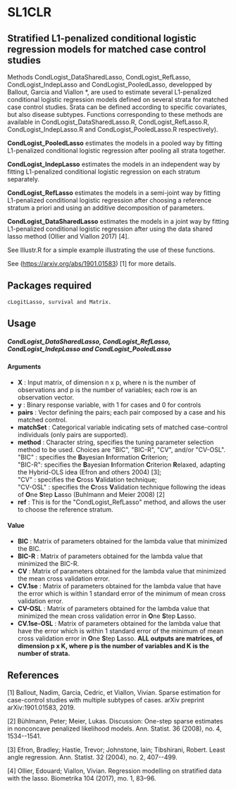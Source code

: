 # SL1CLR
## Stratified L1-penalized conditional logistic regression models for matched case control studies

Methods CondLogist_DataSharedLasso, CondLogist_RefLasso, CondLogist_IndepLasso and CondLogist_PooledLasso, developped by Ballout, Garcia and Viallon *, are used to estimate several L1-penalized conditional logistic regression models defined on several strata for matched case control studies. Srata can be defined according to specific covariates, but also disease subtypes. Functions corresponding to these methods are available in CondLogist_DataSharedLasso.R, CondLogist_RefLasso.R, CondLogist_IndepLasso.R and CondLogist_PooledLasso.R respectively).

**CondLogist_PooledLasso** estimates the models in a pooled way by fitting L1-penalized conditional logistic regression after pooling all strata together.

**CondLogist_IndepLasso** estimates the models in an independent way by fitting L1-penalized conditional logistic regression on each stratum separately.

**CondLogist_RefLasso** estimates the models in a semi-joint way by fitting L1-penalized conditional logistic regression after choosing a reference stratum a priori and using an additive decomposition of parameters.

**CondLogist_DataSharedLasso** estimates the models in a joint way by fitting L1-penalized conditional logistic regression after using the data shared lasso method (Ollier and Viallon 2017) [4].

See Illustr.R for a simple example illustrating the use of these functions.

See (https://arxiv.org/abs/1901.01583) [1] for more details.
## Packages required 


```
cLogitLasso, survival and Matrix.
```



## Usage
##### CondLogist_DataSharedLasso, CondLogist_RefLasso, CondLogist_IndepLasso and CondLogist_PooledLasso
#### Arguments
* **X**        : Input matrix, of dimension n x p, where n is the number of observations and p is the number of variables; each row is an observation vector.  
* **y**        : Binary response variable, with 1 for cases and 0 for controls
* **pairs**    : Vector defining the pairs; each pair composed by a case and his matched control.  
* **matchSet**   : Categorical variable indicating sets of matched case-control individuals (only pairs are supported).  
* **method**        : Character string, specifies the tuning parameter selection method to be used. Choices are "BIC", "BIC-R", "CV", and/or "CV-OSL".  
"BIC" :  specifies the **B**ayesian **I**nformation **C**riterion;  
"BIC-R":  specifies the **B**ayesian **I**nformation **C**riterion **R**elaxed, adapting the Hybrid-OLS idea (Efron and others 2004) [3];  
"CV"  :  specifies the **C**ross **V**alidation technique;  
"CV-OSL"  :  specifies the **C**ross **V**alidation technique following the ideas of    **O**ne **S**tep **L**asso (Buhlmann and Meier 2008) [2]
* **ref**      : This is for the "CondLogist_RefLasso" method, and allows the user to choose the reference stratum.

#### Value
* **BIC**         : Matrix of parameters obtained for the lambda value that minimized the BIC.    
* **BIC-R**       : Matrix of parameters obtained for the lambda value that minimized the BIC-R.   
* **CV**       : Matrix of parameters obtained for the lambda value that minimized the mean cross validation error.   
* **CV.1se**       : Matrix of parameters obtained for the lambda value that have the error which is within 1 standard error of the minimum of mean cross validation error.  
* **CV-OSL**       : Matrix of parameters obtained for the lambda value that minimized the mean cross validation error in **O**ne **S**tep **L**asso.   
* **CV.1se-OSL**       : Matrix of parameters obtained for the lambda value that have the error which is within 1 standard error of the minimum of mean cross validation error in **O**ne **S**tep **L**asso.
**ALL outputs are matrices, of dimension p x K, where p is the number of variables and K is the number of strata.**  



## References

[1] Ballout, Nadim, Garcia, Cedric, et Viallon, Vivian. Sparse estimation for case-control studies with multiple subtypes of cases. arXiv preprint arXiv:1901.01583, 2019.

[2] Bühlmann, Peter; Meier, Lukas. Discussion: One-step sparse estimates in nonconcave penalized likelihood models. Ann. Statist. 36 (2008), no. 4, 1534--1541.

[3] Efron, Bradley; Hastie, Trevor; Johnstone, Iain; Tibshirani, Robert. Least angle regression. Ann. Statist. 32 (2004), no. 2, 407--499.

[4] Ollier, Edouard; Viallon, Vivian. Regression modelling on stratified data with the lasso. Biometrika 104 (2017), mo. 1, 83–96.
